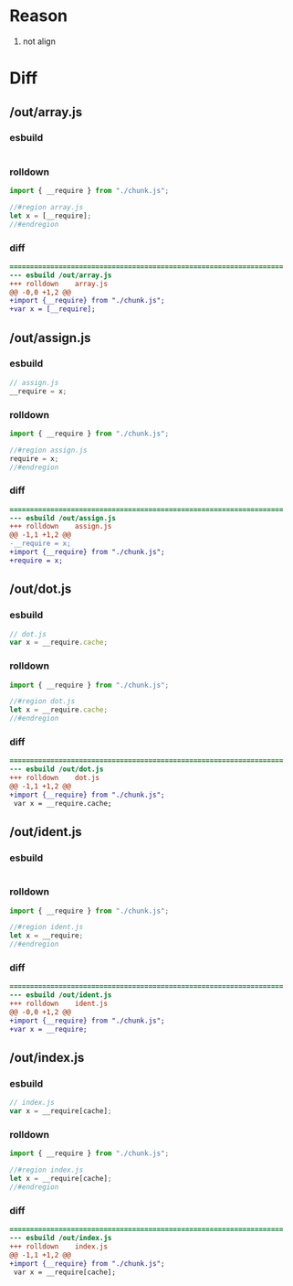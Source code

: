 # Reason
1. not align
# Diff
## /out/array.js
### esbuild
```js

```
### rolldown
```js
import { __require } from "./chunk.js";

//#region array.js
let x = [__require];
//#endregion

```
### diff
```diff
===================================================================
--- esbuild	/out/array.js
+++ rolldown	array.js
@@ -0,0 +1,2 @@
+import {__require} from "./chunk.js";
+var x = [__require];

```
## /out/assign.js
### esbuild
```js
// assign.js
__require = x;
```
### rolldown
```js
import { __require } from "./chunk.js";

//#region assign.js
require = x;
//#endregion

```
### diff
```diff
===================================================================
--- esbuild	/out/assign.js
+++ rolldown	assign.js
@@ -1,1 +1,2 @@
-__require = x;
+import {__require} from "./chunk.js";
+require = x;

```
## /out/dot.js
### esbuild
```js
// dot.js
var x = __require.cache;
```
### rolldown
```js
import { __require } from "./chunk.js";

//#region dot.js
let x = __require.cache;
//#endregion

```
### diff
```diff
===================================================================
--- esbuild	/out/dot.js
+++ rolldown	dot.js
@@ -1,1 +1,2 @@
+import {__require} from "./chunk.js";
 var x = __require.cache;

```
## /out/ident.js
### esbuild
```js

```
### rolldown
```js
import { __require } from "./chunk.js";

//#region ident.js
let x = __require;
//#endregion

```
### diff
```diff
===================================================================
--- esbuild	/out/ident.js
+++ rolldown	ident.js
@@ -0,0 +1,2 @@
+import {__require} from "./chunk.js";
+var x = __require;

```
## /out/index.js
### esbuild
```js
// index.js
var x = __require[cache];
```
### rolldown
```js
import { __require } from "./chunk.js";

//#region index.js
let x = __require[cache];
//#endregion

```
### diff
```diff
===================================================================
--- esbuild	/out/index.js
+++ rolldown	index.js
@@ -1,1 +1,2 @@
+import {__require} from "./chunk.js";
 var x = __require[cache];

```